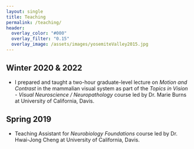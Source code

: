 ```yaml
---
layout: single
title: Teaching
permalink: /teaching/
header:
  overlay_color: "#000"
  overlay_filter: "0.15"
  overlay_image: /assets/images/yosemiteValley2015.jpg
---
```


## Winter 2020 & 2022
- I prepared and taught a two-hour graduate-level lecture on *Motion and Contrast* in the mammalian visual system as part of the *Topics in Vision - Visual Neuroscience / Neuropathology* course led by Dr. Marie Burns at University of California, Davis.

## Spring 2019
- Teaching Assistant for *Neurobiology Foundations* course led by Dr. Hwai-Jong Cheng at University of California, Davis.
